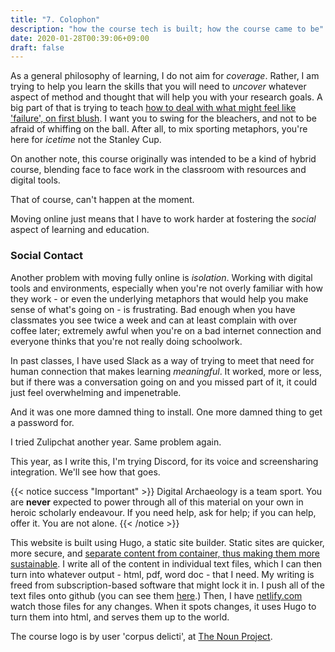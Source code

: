 ```yaml
---
title: "7. Colophon"
description: "how the course tech is built; how the course came to be"
date: 2020-01-28T00:39:06+09:00
draft: false
---
```


As a general philosophy of learning, I do not aim for _coverage_. Rather, I am trying to help you learn the skills that you will need to _uncover_ whatever aspect of method and thought that will help you with your research goals. A big part of that is trying to teach [how to deal with what might feel like 'failure', on first blush](https://thedigitalpress.org/failing-gloriously/). I want you to swing for the bleachers, and not to be afraid of whiffing on the ball. After all, to mix sporting metaphors, you're here for _icetime_ not the Stanley Cup.

On another note, this course originally was intended to be a kind of hybrid course, blending face to face work in the classroom with resources and digital tools.

That of course, can't happen at the moment.

Moving online just means that I have to work harder at fostering the _social_ aspect of learning and education.

### Social Contact

Another problem with moving fully online is _isolation_. Working with digital tools and environments, especially when you're not overly familiar with how they work - or even the underlying metaphors that would help you make sense of what's going on - is frustrating. Bad enough when you have classmates you see twice a week and can at least complain with over coffee later; extremely awful when you're on a bad internet connection and everyone thinks that you're not really doing schoolwork.

In past classes, I have used Slack as a way of trying to meet that need for human connection that makes learning _meaningful_. It worked, more or less, but if there was a conversation going on and you missed part of it, it could just feel overwhelming and impenetrable.

And it was one more damned thing to install. One more damned thing to get a password for.

I tried Zulipchat another year. Same problem again.

This year, as I write this, I'm trying Discord, for its voice and screensharing integration. We'll see how that goes.

{{< notice success "Important" >}} Digital Archaeology is a team sport. You are **never** expected to power through all of this material on your own in heroic scholarly endeavour. If you need help, ask for help; if you can help, offer it. You are not alone.
{{< /notice >}}

This website is built using Hugo, a static site builder. Static sites are quicker, more secure, and [separate content from container, thus making them more sustainable](https://programminghistorian.org/en/lessons/sustainable-authorship-in-plain-text-using-pandoc-and-markdown). I write all of the content in individual text files, which I can then turn into whatever output - html, pdf, word doc - that I need. My writing is freed from subscription-based software that might lock it in. I push all of the text files onto github (you can see them [here](https://github.com/shawngraham/hist3000/tree/master/content/en).) Then, I have [netlify.com](http://netlify.com) watch those files for any changes. When it spots changes, it uses Hugo to turn them into html, and serves them up to the world.

The course logo is by user 'corpus delicti', at [The Noun Project](https://thenounproject.com).

